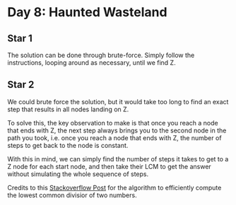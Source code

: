 # Day 8: Haunted Wasteland

## Star 1

The solution can be done through brute-force. Simply follow the instructions, looping around as necessary, until we find Z.

## Star 2

We could brute force the solution, but it would take too long to find an exact step that results in all nodes landing on Z.

To solve this, the key observation to make is that once you reach a node that ends with Z, the next step always brings you to the second node in the path you took, i.e. once you reach a node that ends with Z, the number of steps to get back to the node is constant.

With this in mind, we can simply find the number of steps it takes to get to a Z node for each start node, and then take their LCM to get the answer without simulating the whole sequence of steps.

Credits to this [Stackoverflow Post](https://stackoverflow.com/questions/51716916/built-in-module-to-calculate-the-least-common-multiple) for the algorithm to efficiently compute the lowest common divisior of two numbers.